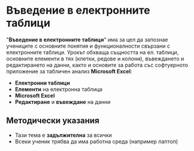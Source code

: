 # Въведение в електронните таблици

"**Въведение в електронните таблици**" има за цел да запознае учениците с основните понятия и функционалности свързани с електронните таблици. Урокът обхваща същността на ел. таблици, основните елементи в тях (клетки, редове и колони), въвеждането и редактирането на данни, както и основите за работа със софтуерното приложение за табличен анализ **Microsoft Excel**:
 - **Електронни таблици**
 - **Елементи** на електронна таблица
 - **Microsoft Excel**
 - **Редактиране** и **въвеждане** на данни

## Методически указания
  - Тази тема е **задължителна** за всички
  - Всеки ученик трябва да има работна среда (например лаптоп)
